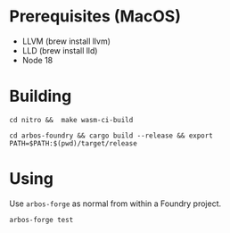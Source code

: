 # Prerequisites (MacOS)

* LLVM (brew install llvm)
* LLD (brew install lld)
* Node 18


# Building

```
cd nitro &&  make wasm-ci-build
```

```
cd arbos-foundry && cargo build --release && export PATH=$PATH:$(pwd)/target/release
```


# Using

Use `arbos-forge` as normal from within a Foundry project.

```
arbos-forge test 
```
